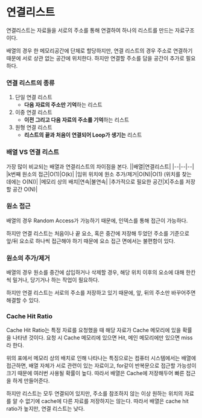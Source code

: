 # 연결리스트
연결리스트는 자료들을 서로의 주소를 통해 연결하여 하나의 리스트를 만드는 자료구조이다.

배열의 경우 한 메모리공간에 단체로 할당하지만, 연결 리스트의 경우 주소로 연결하기 때문에 서로 상관 없는 공간에 위치한다. 하지만 연결할 주소를 담을 공간이 추가로 필요하다.

### 연결 리스트의 종류
1. 단일 연결 리스트
   - **다음 자료의 주소만 기억**하는 리스트
2. 이중 연결 리스트
   - **이전 그리고 다음 자료의 주소를 기억**하는 리스트
3. 원형 연결 리스트
   - **리스트의 끝과 처음이 연결되어 Loop가 생기는** 리스트
  

### 배열 VS 연결 리스트
가장 많이 비교되는 배열과 연결리스트의 차이점을 본다.
||배열|연결리스트|
|--|--|--|
|k번째 원소의 접근|O(1)|O(k)|
|임위 위치에 원소 추가/제거|O(N)|O(1) (위치를 찾는 데에는 O(N))|
|메모리 상의 배치|연속|불연속|
|추가적으로 필요한 공간|X|주소를 저장할 공간 O(N)|


### 원소 접근
배열의 경우 Random Access가 가능하기 때문에, 인덱스를 통해 접근이 가능하다.

하지만 연결 리스트는 처음이나 끝 요소, 혹은 중간에 저장해 두었던 주소를 기준으로 앞/뒤 요소로 하나씩 접근해야 하기 때문에 요소 접근 면에서는 불편함이 있다.

### 원소의 추가/제거
배열의 경우 원소를 중간에 삽입하거나 삭제할 경우, 해당 위치 이후의 요소에 대해 한칸씩 밀거나, 당기거나 하는 작업이 필요하다.

하지만 연결 리스트는 서로의 주소를 저장하고 있기 때문에, 앞, 뒤의 주소만 바꾸어주면 해결할 수 있다.

### Cache Hit Ratio
Cache Hit Ratio는 특정 자료를 요청했을 때 해당 자료가 Cache 메모리에 있을 확률을 나타낸 것이다. 요청 시 Cache 메모리에 있으면 Hit, 메인 메모리에만 있으면 miss라 한다.

위의 표에서 메모리 상의 배치로 인해 나타나는 특징으로는 컴퓨터 시스템에서는 배열에 접근하면, 배열 자체가 서로 관련이 있는 자료이고, for같이 반복문으로 접근할 가능성이 크기 때문에 여러번 사용될 확률이 높다. 따라서 배열은 Cache에 저장해두어 빠른 접근을 하게 만들어준다. 

하지만 리스트는 모두 연결되어 있지만, 주소를 참조하지 않는 이상 원하는 위치의 자료를 알 수 없기에 cache에 다른 자료를 저장하지는 않는다. 따라서 배열은 cache hit ratio가 높지만, 연결 리스트는 낮다.